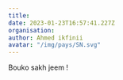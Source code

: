```yaml
---
title: 
date: 2023-01-23T16:57:41.227Z
organisation: 
author: Ahmed ikfinii
avatar: "/img/pays/SN.svg"
---
```


Bouko sakh jeem !